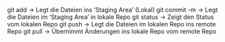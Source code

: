 git add <Dateien> -> Legt die Dateien ins ‘Staging Area’ (Lokal)
git commit -m <Commit Nachricht> -> Legt die Dateien im ‘Staging Area’ in lokale Repo
git status -> Zeigt den Status vom lokalen Repo
git push -> Legt die Dateien im lokalen Repo ins remote Repo
git pull -> Übernimmt Änderungen ins lokale Repo vom remote Repo

